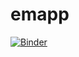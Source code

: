 # emapp


[![Binder](https://mybinder.org/badge_logo.svg)](https://mybinder.org/v2/gh/r0b07z3r0/emapp/master?urlpath=apps/FEMAPP.ipynb)
